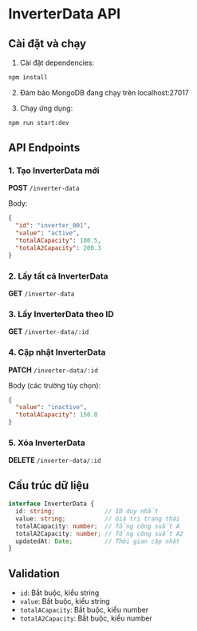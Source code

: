# InverterData API

## Cài đặt và chạy

1. Cài đặt dependencies:
```bash
npm install
```

2. Đảm bảo MongoDB đang chạy trên localhost:27017

3. Chạy ứng dụng:
```bash
npm run start:dev
```

## API Endpoints

### 1. Tạo InverterData mới
**POST** `/inverter-data`

Body:
```json
{
  "id": "inverter_001",
  "value": "active",
  "totalACapacity": 100.5,
  "totalA2Capacity": 200.3
}
```

### 2. Lấy tất cả InverterData
**GET** `/inverter-data`

### 3. Lấy InverterData theo ID
**GET** `/inverter-data/:id`

### 4. Cập nhật InverterData
**PATCH** `/inverter-data/:id`

Body (các trường tùy chọn):
```json
{
  "value": "inactive",
  "totalACapacity": 150.0
}
```

### 5. Xóa InverterData
**DELETE** `/inverter-data/:id`

## Cấu trúc dữ liệu

```typescript
interface InverterData {
  id: string;              // ID duy nhất
  value: string;           // Giá trị trạng thái
  totalACapacity: number;  // Tổng công suất A
  totalA2Capacity: number; // Tổng công suất A2
  updatedAt: Date;         // Thời gian cập nhật
}
```

## Validation

- `id`: Bắt buộc, kiểu string
- `value`: Bắt buộc, kiểu string
- `totalACapacity`: Bắt buộc, kiểu number
- `totalA2Capacity`: Bắt buộc, kiểu number 